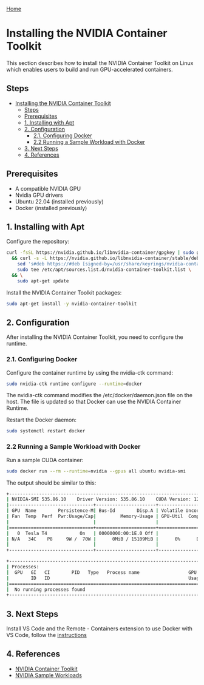 [Home](../index.md)

# Installing the NVIDIA Container Toolkit

This section describes how to install the NVIDIA Container Toolkit on Linux which enables users to build and run GPU-accelerated containers.

## Steps

- [Installing the NVIDIA Container Toolkit](#installing-the-nvidia-container-toolkit)
  - [Steps](#steps)
  - [Prerequisites](#prerequisites)
  - [1. Installing with Apt](#1-installing-with-apt)
  - [2. Configuration](#2-configuration)
    - [2.1. Configuring Docker](#21-configuring-docker)
    - [2.2 Running a Sample Workload with Docker](#22-running-a-sample-workload-with-docker)
  - [3. Next Steps](#3-next-steps)
  - [4. References](#4-references)

## Prerequisites

- A compatible NVIDIA GPU
- Nvidia GPU drivers
- Ubuntu 22.04 (installed previously)
- Docker (installed previously)

## 1. Installing with Apt

Configure the repository:

```bash
curl -fsSL https://nvidia.github.io/libnvidia-container/gpgkey | sudo gpg --dearmor -o /usr/share/keyrings/nvidia-container-toolkit-keyring.gpg \
  && curl -s -L https://nvidia.github.io/libnvidia-container/stable/deb/nvidia-container-toolkit.list | \
    sed 's#deb https://#deb [signed-by=/usr/share/keyrings/nvidia-container-toolkit-keyring.gpg] https://#g' | \
    sudo tee /etc/apt/sources.list.d/nvidia-container-toolkit.list \
  && \
    sudo apt-get update
```

Install the NVIDIA Container Toolkit packages:

```bash
sudo apt-get install -y nvidia-container-toolkit
```

## 2. Configuration

After installing the NVIDIA Container Toolkit, you need to configure the runtime.

### 2.1. Configuring Docker

Configure the container runtime by using the nvidia-ctk command:

```bash
sudo nvidia-ctk runtime configure --runtime=docker
```

The nvidia-ctk command modifies the /etc/docker/daemon.json file on the host. The file is updated so that Docker can use the NVIDIA Container Runtime.

Restart the Docker daemon:

```bash
sudo systemctl restart docker
```

### 2.2 Running a Sample Workload with Docker

Run a sample CUDA container:

```bash
sudo docker run --rm --runtime=nvidia --gpus all ubuntu nvidia-smi
```

The output should be similar to this:

``` bash
+-----------------------------------------------------------------------------+
| NVIDIA-SMI 535.86.10    Driver Version: 535.86.10    CUDA Version: 12.2     |
|-------------------------------+----------------------+----------------------+
| GPU  Name        Persistence-M| Bus-Id        Disp.A | Volatile Uncorr. ECC |
| Fan  Temp  Perf  Pwr:Usage/Cap|         Memory-Usage | GPU-Util  Compute M. |
|                               |                      |               MIG M. |
|===============================+======================+======================|
|   0  Tesla T4            On   | 00000000:00:1E.0 Off |                    0 |
| N/A   34C    P8     9W /  70W |      0MiB / 15109MiB |      0%      Default |
|                               |                      |                  N/A |
+-------------------------------+----------------------+----------------------+

+-----------------------------------------------------------------------------+
| Processes:                                                                  |
|  GPU   GI   CI        PID   Type   Process name                  GPU Memory |
|        ID   ID                                                   Usage      |
|=============================================================================|
|  No running processes found                                                 |
+-----------------------------------------------------------------------------+
```

## 3. Next Steps

Install VS Code and the Remote - Containers extension to use Docker with VS Code, follow the [instructions](/dual_boot/vscode_docker.md)

## 4. References

- [NVIDIA Container Toolkit](https://docs.nvidia.com/datacenter/cloud-native/container-toolkit/install-guide.html#docker)
- [NVIDIA Sample Workloads](https://docs.nvidia.com/datacenter/cloud-native/container-toolkit/latest/sample-workload.html)
  
